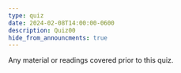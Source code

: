 ```yaml
---
type: quiz
date: 2024-02-08T14:00:00-0600
description: Quiz00
hide_from_announcments: true
---
```

Any material or readings covered prior to this quiz.
